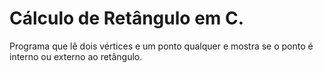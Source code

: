 # Cálculo de Retângulo em C.
Programa que lê dois vértices e um ponto qualquer e mostra se o ponto é interno ou externo ao retângulo.
